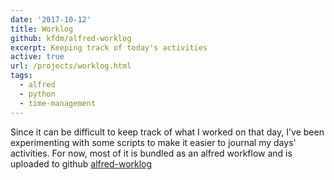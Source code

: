 ```yaml
---
date: '2017-10-12'
title: Worklog
github: kfdm/alfred-worklog
excerpt: Keeping track of today's activities
active: true
url: /projects/worklog.html
tags:
  - alfred
  - python
  - time-management
---
```


Since it can be difficult to keep track of what I worked on that day, I've been experimenting with some scripts to make it easier to journal my days' activities. For now, most of it is bundled as an alfred workflow and is uploaded to github [alfred-worklog]

[alfred-worklog]: https://github.com/kfdm/alfred-worklog
